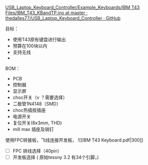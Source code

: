 [USB\_Laptop\_Keyboard\_Controller/Example\_Keyboards/IBM T43 Files/IBM\_T43\_KBandTP.ino at master · thedalles77/USB\_Laptop\_Keyboard\_Controller · GitHub](https://github.com/thedalles77/USB_Laptop_Keyboard_Controller/blob/master/Example_Keyboards/IBM%20T43%20Files/IBM_T43_KBandTP.ino)


目标：
- 使用T43原有键盘进行输出
- 预算在100块以内
- 支持无线
- 


BOM：
- PCB
- 控制器
- 显示屏
- choc开关（v ？需要选择）
- 二极管1N4148（SMD）
- choc热插拔插座
- 电源开关
- 复位开关(6x3mm, THD)
- mill max 插座及销钉






使用FPC转接板，飞线连接开发板，
![[IBM T43 Keyboard.pdf|300]]

- [ ] FPC  排线选择（40pin）
- [ ] 开发板选择 ( 原始tessny 3.2 有34个引脚，)